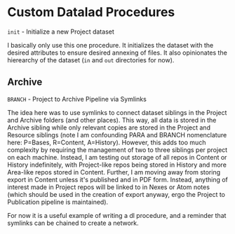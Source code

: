 # Custom Datalad Procedures

`init` - Initialize a new Project dataset

I basically only use this one procedure. It initializes the dataset with the desired attributes to ensure desired annexing of files. It also opinionates the hierearchy of the dataset (`in` and `out` directories for now).

## Archive

`BRANCH` - Project to Archive Pipeline via Symlinks

The idea here was to use symlinks to connect dataset siblings in the Project and Archive folders (and other places). This way, all data is stored in the Archive sibling while only relevant copies are stored in the Project and Resource siblings (note I am confounding PARA and BRANCH nomenclature here: P=Bases, R=Content, A=History). However, this adds too much complexity by requiring the management of two to three siblings per project on each machine. Instead, I am testing out storage of all repos in Content or History indefinitely, with Project-like repos being stored in History and more Area-like repos stored in Content. Further, I am moving away from storing export in Content unless it's published and in PDF form. Instead, anything of interest made in Project repos will be linked to in Nexes or Atom notes (which should be used in the creation of export anyway, ergo the Project to Publication pipeline is maintained).

For now it is a useful example of writing a dl procedure, and a reminder that symlinks can be chained to create a network.